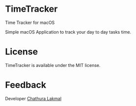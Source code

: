 # TimeTracker
Time Tracker for macOS

Simple macOS Application to track your day to day tasks time.

# License
TimeTracker is available under the MIT license.

# Feedback
Developer <a href="mailto: tclsoft@gmail.com">Chathura Lakmal</a>
